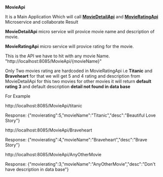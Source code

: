 **MovieApi**

It is a Main Application Which will call [**MovieDetailApi**](https://github.com/KhatriCodes/MovieDetailApi/tree/develop) and [**MovieRatingApi**](https://github.com/KhatriCodes/MovieRatingApi/tree/develop) Microservice and collaborate Result

**MovieDetailApi** micro service will provice movie name and description of movie.

**MovieRatingApi** micro service will provice rating for the movie.

This is the API we have to hit with any movie Name. "http://localhost:8085/MovieApi/{movieName}"
  
Only Two movies rating are hardcoded in MovieRatingApi i.e **Titanic** and **Braveheart** for that we will get 5 and 4 rating and description from MovieDetailApi for this two movies for other movies it will return **default rating 3** and default description **detail not found in data base**

For Example

http://localhost:8085/MovieApi/titanic

Response:
{"movierating":5,"movieName":"Titanic","desc":"Beautiful Love Story"}

http://localhost:8085/MovieApi/Braveheart

Response:
{"movierating":4,"movieName":"Braveheart","desc":"Brave Story"}

http://localhost:8085/MovieApi/AnyOtherMovie

Response:
{"movierating":3,"movieName":"AnyOtherMovie","desc":"Don't have description in data base"}



